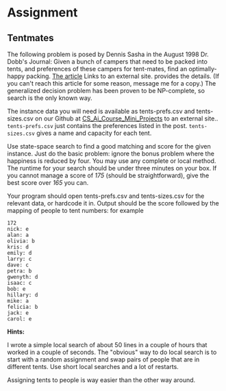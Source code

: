 # Assignment

## Tentmates

The following problem is posed by Dennis Sasha in the August 1998 Dr. Dobb's Journal: Given a bunch of campers that need to be packed into tents, and preferences of these campers for tent-mates, find an optimally-happy packing. [The article](http://drdobbs.com/184410645) Links to an external site. provides the details. (If you can't reach this article for some reason, message me for a copy.) The generalized decision problem has been proven to be NP-complete, so search is the only known way.

The instance data you will need is available as tents-prefs.csv and tents-sizes.csv on our Github at [CS_Ai_Course_Mini_Projects](https://github.com/pdx-cs-ai/miniproject-data-fall2023Links) to an external site.. `tents-prefs.csv` just contains the preferences listed in the post. `tents-sizes.csv` gives a name and capacity for each tent.

Use state-space search to find a good matching and score for the given instance. Just do the basic problem: ignore the bonus problem where the happiness is reduced by four. You may use any complete or local method. The runtime for your search should be under three minutes on your box. If you cannot manage a score of _175_ (should be straightforward), give the best score over _165_ you can.

Your program should open tents-prefs.csv and tents-sizes.csv for the relevant data, or hardcode it in. Output should be the score followed by the mapping of people to tent numbers: for example

```
172
nick: e
alan: a
olivia: b
kris: d
emily: d
larry: c
dave: c
petra: b
gwenyth: d
isaac: c
bob: e
hillary: d
mike: a
felicia: b
jack: e
carol: e
```

**Hints:**

I wrote a simple local search of about 50 lines in a couple of hours that worked in a couple of seconds. The "obvious" way to do local search is to start with a random assignment and swap pairs of people that are in different tents. Use short local searches and a lot of restarts.

Assigning tents to people is way easier than the other way around.
